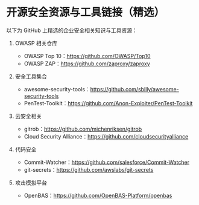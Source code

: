 # 开源安全资源与工具链接（精选）

以下为 GitHub 上精选的企业安全相关知识与工具资源：

1. OWASP 相关仓库
   - OWASP Top 10：https://github.com/OWASP/Top10
   - OWASP ZAP：https://github.com/zaproxy/zaproxy

2. 安全工具集合
   - awesome-security-tools：https://github.com/sbilly/awesome-security-tools
   - PenTest-Toolkit：https://github.com/Anon-Exploiter/PenTest-Toolkit

3. 云安全相关
   - gitrob：https://github.com/michenriksen/gitrob
   - Cloud Security Alliance：https://github.com/cloudsecurityalliance

4. 代码安全
   - Commit-Watcher：https://github.com/salesforce/Commit-Watcher
   - git-secrets：https://github.com/awslabs/git-secrets

5. 攻击模拟平台
   - OpenBAS：https://github.com/OpenBAS-Platform/openbas